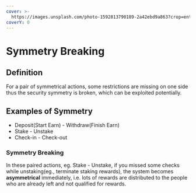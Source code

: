```yaml
---
cover: >-
  https://images.unsplash.com/photo-1592813790189-2a42ebd9a863?crop=entropy&cs=tinysrgb&fm=jpg&ixid=MnwxOTcwMjR8MHwxfHNlYXJjaHw1fHxzeW1tZXRyeXxlbnwwfHx8fDE2NTY0MDQwNTM&ixlib=rb-1.2.1&q=80
coverY: 0
---
```


# Symmetry Breaking

## Definition

For a pair of symmetrical actions, some restrictions are missing on one side thus the security symmetry is broken, which can be exploited potentially.

## Examples of Symmetry

* Deposit(Start Earn) - Withdraw(Finish Earn)
* Stake - Unstake
* Check-in - Check-out&#x20;

### Symmetry Breaking

In these paired actions, eg. Stake - Unstake, if you missed some checks while unstaking(eg., terminate staking rewards), the system becomes **asymmetrical** immediately, i.e. lots of rewards are distributed to the people who are already left and not qualified for rewards.
